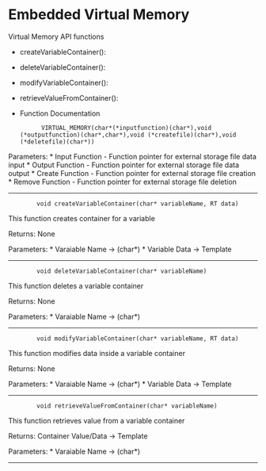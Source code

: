 # Embedded Virtual Memory

Virtual Memory API functions

* createVariableContainer(): 
* deleteVariableContainer():
* modifyVariableContainer():
* retrieveValueFromContainer():

* Function Documentation

            VIRTUAL_MEMORY(char*(*inputfunction)(char*),void (*outputfunction)(char*,char*),void (*createfile)(char*),void (*deletefile)(char*))

Parameters:
    * Input Function - Function pointer for external storage file data input
    * Output Function - Function pointer for external storage file data output
    * Create Function - Function pointer for external storage file creation
    * Remove Function - Function pointer for external storage file deletion


---------------------------------------------------------

            void createVariableContainer(char* variableName, RT data)

This function creates container for a variable

Returns:
    None

Parameters:
    * Varaiable Name -> (char*)
    * Variable Data -> Template 

---------------------------------------------------------

            void deleteVariableContainer(char* variableName)

This function deletes a variable container

Returns:
    None

Parameters:
    * Varaiable Name -> (char*)

---------------------------------------------------------

            void modifyVariableContainer(char* variableName, RT data)

This function modifies data inside a variable container

Returns:
    None

Parameters:
    * Varaiable Name -> (char*)
    * Variable Data -> Template

--------------------------------------------------------

            void retrieveValueFromContainer(char* variableName)

This function retrieves value from a variable container

Returns:
    Container Value/Data -> Template

Parameters:
    * Varaiable Name -> (char*)

---------------------------------------------------------

